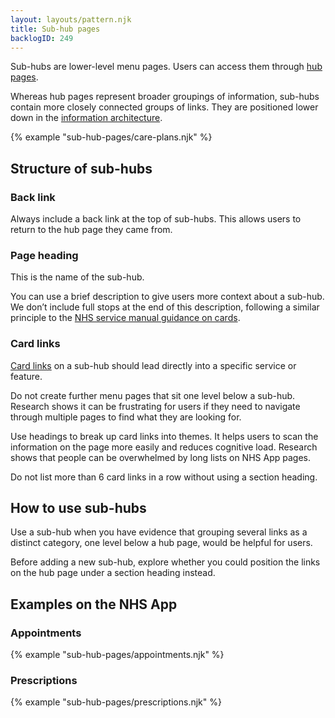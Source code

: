 ```yaml
---
layout: layouts/pattern.njk
title: Sub-hub pages
backlogID: 249
---
```


Sub-hubs are lower-level menu pages. Users can access them through [hub pages](/patterns/hub-page/).

Whereas hub pages represent broader groupings of information, sub-hubs contain more closely connected groups of links. They are positioned lower down in the [information architecture](/get-started/information-architecture/).

{% example "sub-hub-pages/care-plans.njk" %}

## Structure of sub-hubs

### Back link

Always include a back link at the top of sub-hubs. This allows users to return to the hub page they came from.

### Page heading

This is the name of the sub-hub.

You can use a brief description to give users more context about a sub-hub. We don’t include full stops at the end of this description, following a similar principle to the [NHS service manual guidance on cards](https://service-manual.nhs.uk/content/formatting-and-punctuation#full-stops).

### Card links

[Card links](/components/card-links/) on a sub-hub should lead directly into a specific service or feature.

Do not create further menu pages that sit one level below a sub-hub. Research shows it can be frustrating for users if they need to navigate through multiple pages to find what they are looking for.

Use headings to break up card links into themes. It helps users to scan the information on the page more easily and reduces cognitive load. Research shows that people can be overwhelmed by long lists on NHS App pages.

Do not list more than 6 card links in a row without using a section heading.

## How to use sub-hubs

Use a sub-hub when you have evidence that grouping several links as a distinct category, one level below a hub page, would be helpful for users.

Before adding a new sub-hub, explore whether you could position the links on the hub page under a section heading instead.

## Examples on the NHS App

### Appointments

{% example "sub-hub-pages/appointments.njk" %}

### Prescriptions

{% example "sub-hub-pages/prescriptions.njk" %}
